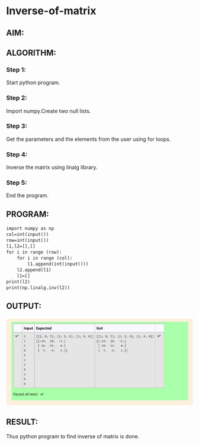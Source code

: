 # Inverse-of-matrix

## AIM:

## ALGORITHM:
### Step 1:
Start python program.

### Step 2:
Import numpy.Create two null lists.

### Step 3:
Get the parameters and the elements from the user using for loops.

### Step 4:
Inverse the matrix using linalg library.

### Step 5:
End the program.


## PROGRAM:
```
import numpy as np
col=int(input())
row=int(input())
l1,l2=[],[]
for i in range (row):
    for i in range (col):
        l1.append(int(input()))
    l2.append(l1)
    l1=[]
print(l2)
print(np.linalg.inv(l2))
```

## OUTPUT:
![output](matinv.png)
## RESULT:
Thus python program to find inverse of matrix is done.
